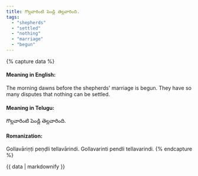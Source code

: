 ```yaml
---
title: గొల్లవారింటి పెండ్లి తెల్లవారింది.
tags:
  - "shepherds"
  - "settled"
  - "nothing"
  - "marriage"
  - "begun"
---
```


{% capture data %}
#### Meaning in English:
The morning dawns before the shepherds' marriage is begun.
They have so many disputes that nothing can be settled.

#### Meaning in Telugu:
గొల్లవారింటి పెండ్లి తెల్లవారింది.

#### Romanization:
Gollavāriṇṭi peṇḍli tellavārindi.
Gollavarinti pendli tellavarindi.
{% endcapture %}

{{ data | markdownify }}

